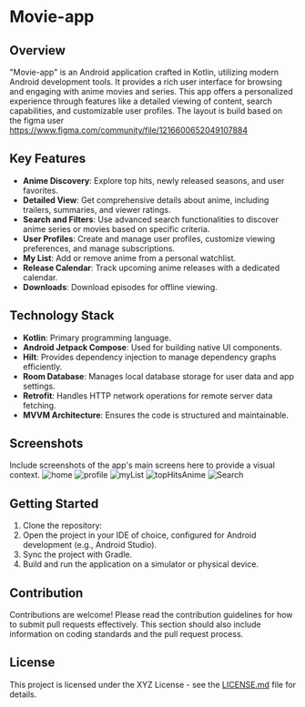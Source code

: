 # Movie-app

## Overview

"Movie-app" is an Android application crafted in Kotlin, utilizing modern Android development tools. It provides a rich user interface for browsing and engaging with anime movies and series. This app offers a personalized experience through features like a detailed viewing of content, search capabilities, and customizable user profiles. The layout is build based on the figma user https://www.figma.com/community/file/1216600652049107884

## Key Features

- **Anime Discovery**: Explore top hits, newly released seasons, and user favorites.
- **Detailed View**: Get comprehensive details about anime, including trailers, summaries, and viewer ratings.
- **Search and Filters**: Use advanced search functionalities to discover anime series or movies based on specific criteria.
- **User Profiles**: Create and manage user profiles, customize viewing preferences, and manage subscriptions.
- **My List**: Add or remove anime from a personal watchlist.
- **Release Calendar**: Track upcoming anime releases with a dedicated calendar.
- **Downloads**: Download episodes for offline viewing.

## Technology Stack

- **Kotlin**: Primary programming language.
- **Android Jetpack Compose**: Used for building native UI components.
- **Hilt**: Provides dependency injection to manage dependency graphs efficiently.
- **Room Database**: Manages local database storage for user data and app settings.
- **Retrofit**: Handles HTTP network operations for remote server data fetching.
- **MVVM Architecture**: Ensures the code is structured and maintainable.

## Screenshots

Include screenshots of the app's main screens here to provide a visual context.
![home](https://github.com/NolifekNTB/Movie-app/assets/89972199/7ec5eed2-641c-428a-bf18-de13c4f9445a)
![profile](https://github.com/NolifekNTB/Movie-app/assets/89972199/ed926076-1b05-473f-9ac7-8b3d55166c65)
![myList](https://github.com/NolifekNTB/Movie-app/assets/89972199/c27549e5-da97-40e6-a2bd-b49570cecf4d)
![topHitsAnime](https://github.com/NolifekNTB/Movie-app/assets/89972199/b42dd4b7-b19e-48ca-b943-74d4e4244382)
![Search](https://github.com/NolifekNTB/Movie-app/assets/89972199/d28e71ea-2f58-479b-ab32-d73a5b83de13)


## Getting Started

1. Clone the repository:
2. Open the project in your IDE of choice, configured for Android development (e.g., Android Studio).
3. Sync the project with Gradle.
4. Build and run the application on a simulator or physical device.

## Contribution

Contributions are welcome! Please read the contribution guidelines for how to submit pull requests effectively. This section should also include information on coding standards and the pull request process.

## License

This project is licensed under the XYZ License - see the [LICENSE.md](LICENSE) file for details.
